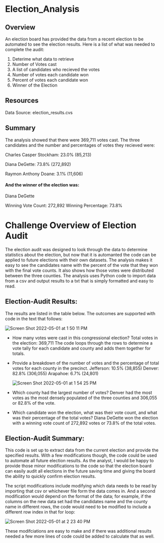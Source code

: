 # Election_Analysis

## Overview
An election board has provided the data from a recent election to be automated to see the election results. Here is a list of what was needed to complete the audit:

1. Deterime what data to retrieve
2. Number of Votes cast
3. A list of candidates who recieved the votes
4. Number of votes each candidate won
5. Percent of votes each candidate won
6. Winner of the Election

## Resources

Data Source: election_results.cvs

## Summary

The analysis showed that there were 369,711 votes cast.
The three candidates and the number and percentages of votes they recieved were:

Charles Casper Stockham: 23.0% (85,213)

Diana DeGette: 73.8% (272,892)

Raymon Anthony Doane: 3.1% (11,606)

#### And the winner of the election was:
Diana DeGette

Winning Vote Count: 272,892
Winning Percentage: 73.8%

# Challenge Overview of Election Audit
The election audit was designed to look through the data to determine statistics about the election, but now that it is automanted the code can be applied to future elections with their own datasets. The analysis makes it easy to see the candidates name with the percent of the vote that they won with the final vote counts. It also shows how those votes were distributed between the three counties. The analysis uses Python code to import data from a csv and output results to a txt that is simply formatted and easy to read.

## Election-Audit Results:
The results are listed in the table below. The outcomes are supported with code in the text that follows:

![Screen Shot 2022-05-01 at 1 50 11 PM](https://user-images.githubusercontent.com/99676466/166162249-ec4a9f5a-8ba2-4698-8d58-485fae8df033.png)

* How many votes were cast in this congressional election? 
    Total votes in the election: 369,711
    The code loops through the rows to determine a vote tally for each candidate and county and adds them together for          totals.
* Provide a breakdown of the number of votes and the percentage of total votes for each county in the precinct.
    Jefferson:  10.5% (38,855)
    Denver:  82.8% (306,055)
    Arapahoe:  6.7% (24,801)
    
    ![Screen Shot 2022-05-01 at 1 54 25 PM](https://user-images.githubusercontent.com/99676466/166162371-0aea847b-fcdd-4dd8-b9d7-242519abd1c0.png)

    
* Which county had the largest number of votes?
    Denver had the most votes as the most densely populated of the three counties and 306,055 or 82.8% of the vote.
    
* Which candidate won the election, what was their vote count, and what was their percentage of the total votes?
    Diana DeGette won the election with a winning vote count of 272,892 votes or 73.8% of the total votes.

## Election-Audit Summary: 
This code is set up to extract data from the current election and provide the specified results. With a few modifications though, the code could be used to automate all future election results. As the analyst, I would be happy to provide those minor modifications to the code so that the election board can easily audit all elections in the future saving time and giving the board the ability to quickly confirm election results. 

The script modifications include modifying which data needs to be read by importing that csv or whichever file form the data comes in. And a second modification would depend on the format of the data; for example, if the columns on the new data set had the candidates name and the county name in different rows, the code would need to be modified to include a different row index in that for loop:

   ![Screen Shot 2022-05-01 at 2 23 40 PM](https://user-images.githubusercontent.com/99676466/166163254-678a2f44-3a59-4a94-9aa5-f5c2b4cb372b.png)

These modifciations are easy to make and if there was additional results needed a few more lines of code could be added to calculate that as well.

